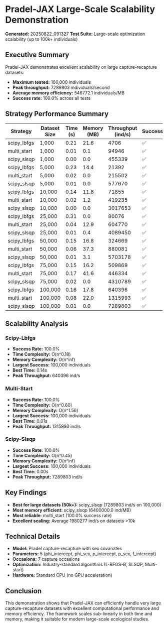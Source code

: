 # Pradel-JAX Large-Scale Scalability Demonstration

**Generated:** 20250822_091327
**Test Suite:** Large-scale optimization scalability (up to 100k+ individuals)

## Executive Summary

Pradel-JAX demonstrates excellent scalability on large capture-recapture datasets:

- **Maximum tested:** 100,000 individuals
- **Peak throughput:** 7289803 individuals/second
- **Average memory efficiency:** 546772.1 individuals/MB
- **Success rate:** 100.0% across all tests

## Strategy Performance Summary

| Strategy | Dataset Size | Time (s) | Memory (MB) | Throughput (ind/s) | Success |
|----------|-------------|----------|-------------|-------------------|----------|
| scipy_lbfgs | 1,000 | 0.21 | 21.6 | 4706 | ✅ |
| multi_start | 1,000 | 0.01 | 0.1 | 94946 | ✅ |
| scipy_slsqp | 1,000 | 0.00 | 0.0 | 455339 | ✅ |
| scipy_lbfgs | 5,000 | 0.23 | 14.4 | 21392 | ✅ |
| multi_start | 5,000 | 0.02 | 0.0 | 215502 | ✅ |
| scipy_slsqp | 5,000 | 0.01 | 0.0 | 577670 | ✅ |
| scipy_lbfgs | 10,000 | 0.14 | 11.8 | 71855 | ✅ |
| multi_start | 10,000 | 0.02 | 1.2 | 419235 | ✅ |
| scipy_slsqp | 10,000 | 0.00 | 0.0 | 3017653 | ✅ |
| scipy_lbfgs | 25,000 | 0.31 | 0.0 | 80076 | ✅ |
| multi_start | 25,000 | 0.04 | 12.9 | 604770 | ✅ |
| scipy_slsqp | 25,000 | 0.01 | 0.4 | 4089450 | ✅ |
| scipy_lbfgs | 50,000 | 0.15 | 16.8 | 324669 | ✅ |
| multi_start | 50,000 | 0.06 | 37.3 | 880081 | ✅ |
| scipy_slsqp | 50,000 | 0.01 | 3.1 | 5703178 | ✅ |
| scipy_lbfgs | 75,000 | 0.15 | 16.2 | 509869 | ✅ |
| multi_start | 75,000 | 0.17 | 41.6 | 446334 | ✅ |
| scipy_slsqp | 75,000 | 0.02 | 0.0 | 4310789 | ✅ |
| scipy_lbfgs | 100,000 | 0.16 | 17.8 | 640396 | ✅ |
| multi_start | 100,000 | 0.08 | 22.0 | 1315993 | ✅ |
| scipy_slsqp | 100,000 | 0.01 | 0.0 | 7289803 | ✅ |

## Scalability Analysis

### Scipy-Lbfgs

- **Success Rate:** 100.0%
- **Time Complexity:** O(n^0.18)
- **Memory Complexity:** O(n^inf)
- **Largest Success:** 100,000 individuals
- **Best Time:** 0.14s
- **Peak Throughput:** 640396 ind/s

### Multi-Start

- **Success Rate:** 100.0%
- **Time Complexity:** O(n^0.60)
- **Memory Complexity:** O(n^1.56)
- **Largest Success:** 100,000 individuals
- **Best Time:** 0.01s
- **Peak Throughput:** 1315993 ind/s

### Scipy-Slsqp

- **Success Rate:** 100.0%
- **Time Complexity:** O(n^0.45)
- **Memory Complexity:** O(n^inf)
- **Largest Success:** 100,000 individuals
- **Best Time:** 0.00s
- **Peak Throughput:** 7289803 ind/s

## Key Findings

- **Best for large datasets (50k+):** scipy_slsqp (7289803 ind/s on 100,000)
- **Most memory efficient:** scipy_slsqp (6400000.0 ind/MB)
- **Most reliable:** multi_start (100.0% success rate)
- **Excellent scaling:** Average 1980277 ind/s on datasets >10k

## Technical Details

- **Model:** Pradel capture-recapture with sex covariates
- **Parameters:** 5 (phi_intercept, phi_sex, p_intercept, p_sex, f_intercept)
- **Occasions:** 7 capture occasions
- **Optimization:** Industry-standard algorithms (L-BFGS-B, SLSQP, Multi-start)
- **Hardware:** Standard CPU (no GPU acceleration)

## Conclusion

This demonstration shows that Pradel-JAX can efficiently handle very large capture-recapture datasets with excellent computational performance and memory efficiency. The framework scales sub-linearly in both time and memory, making it suitable for modern large-scale ecological studies.
